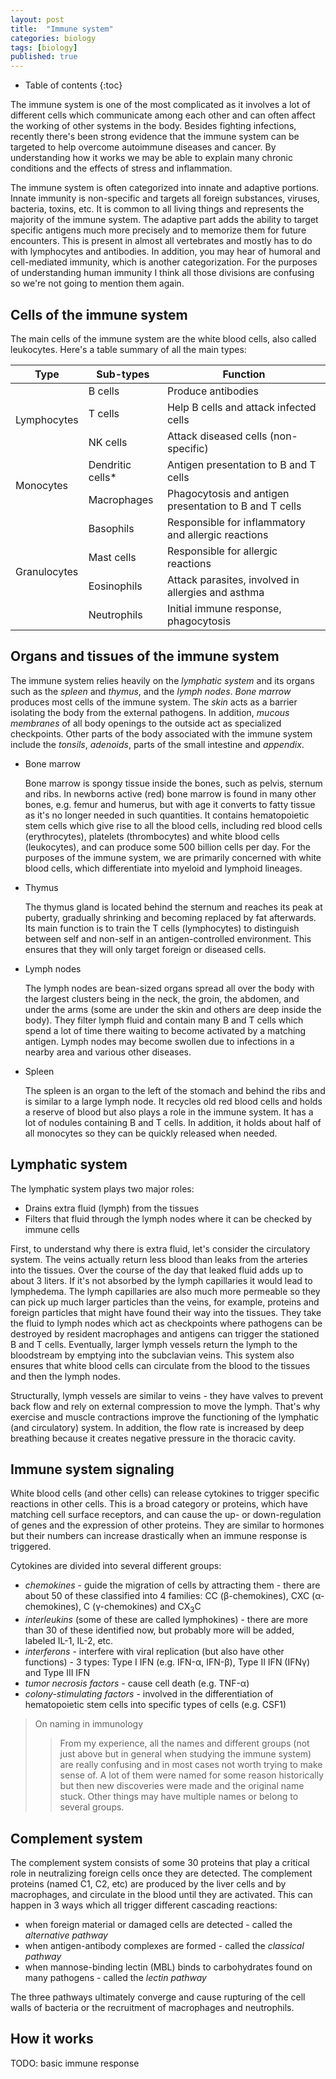 ```yaml
---
layout: post
title:  "Immune system"
categories: biology
tags: [biology]
published: true
---
```


* Table of contents
{:toc}

The immune system is one of the most complicated as it involves a lot of different cells which communicate among each other and can often affect the working of other systems in the body. Besides fighting infections, recently there's been strong evidence that the immune system can be targeted to help overcome autoimmune diseases and cancer. By understanding how it works we may be able to explain many chronic conditions and the effects of stress and inflammation.  

The immune system is often categorized into innate and adaptive portions. Innate immunity is non-specific and targets all foreign substances, viruses, bacteria, toxins, etc. It is common to all living things and represents the majority of the immune system. The adaptive part adds the ability to target specific antigens much more precisely and to memorize them for future encounters. This is present in almost all vertebrates and mostly has to do with lymphocytes and antibodies. In addition, you may hear of humoral and cell-mediated immunity, which is another categorization. For the purposes of understanding human immunity I think all those divisions are confusing so we're not going to mention them again.

## Cells of the immune system

The main cells of the immune system are the white blood cells, also called leukocytes. Here's a table summary of all the main types:

<table>
<thead>
  <tr>
    <th>Type</th>
    <th>Sub-types</th>
    <th>Function</th>
  </tr>
</thead>
<tbody>
  <tr>
    <td rowspan="3">Lymphocytes</td>
    <td>B cells</td>
    <td>Produce antibodies</td>
  </tr>
  <tr>
    <td>T cells</td>
    <td>Help B cells and attack infected cells</td>
  </tr>
  <tr>
    <td>NK cells</td>
    <td>Attack diseased cells (non-specific)</td>
  </tr>
  <tr>
    <td rowspan="2">Monocytes</td>
    <td>Dendritic cells*</td>
    <td>Antigen presentation to B and T cells</td>
  </tr>
  <tr>
    <td>Macrophages</td>
    <td>Phagocytosis and antigen presentation to B and T cells</td>
  </tr>
  <tr>
    <td rowspan="4">Granulocytes</td>
    <td>Basophils</td>
    <td>Responsible for inflammatory and allergic reactions</td>
  </tr>
  <tr>
    <td>Mast cells</td>
    <td>Responsible for allergic reactions</td>
  </tr>
  <tr>
    <td>Eosinophils</td>
    <td>Attack parasites, involved in allergies and asthma</td>
  </tr>
  <tr>
    <td>Neutrophils</td>
    <td>Initial immune response, phagocytosis</td>
  </tr>
</tbody>
</table>

## Organs and tissues of the immune system

The immune system relies heavily on the _lymphatic system_ and its organs such as the _spleen_ and _thymus_, and the _lymph nodes_. _Bone marrow_ produces most cells of the immune system. The _skin_ acts as a barrier isolating the body from the external pathogens. In addition, _mucous membranes_ of all body openings to the outside act as specialized checkpoints. Other parts of the body associated with the immune system include the _tonsils_, _adenoids_, parts of the small intestine and _appendix_.

  - Bone marrow

    Bone marrow is spongy tissue inside the bones, such as pelvis, sternum and ribs. In newborns active (red) bone marrow is found in many other bones, e.g. femur and humerus, but with age it converts to fatty tissue as it's no longer needed in such quantities. It contains hematopoietic stem cells which give rise to all the blood cells, including red blood cells (erythrocytes), platelets (thrombocytes) and white blood cells (leukocytes), and can produce some 500 billion cells per day. For the purposes of the immune system, we are primarily concerned with white blood cells, which differentiate into myeloid and lymphoid lineages.

  - Thymus

    The thymus gland is located behind the sternum and reaches its peak at puberty, gradually shrinking and becoming replaced by fat afterwards. Its main function is to train the T cells (lymphocytes) to distinguish between self and non-self in an antigen-controlled environment. This ensures that they will only target foreign or diseased cells.

  - Lymph nodes

    The lymph nodes are bean-sized organs spread all over the body with the largest clusters being in the neck, the groin, the abdomen, and under the arms (some are under the skin and others are deep inside the body). They filter lymph fluid and contain many B and T cells which spend a lot of time there waiting to become activated by a matching antigen. Lymph nodes may become swollen due to infections in a nearby area and various other diseases.

  - Spleen

    The spleen is an organ to the left of the stomach and behind the ribs and is similar to a large lymph node. It recycles old red blood cells and holds a reserve of blood but also plays a role in the immune system. It has a lot of nodules containing B and T cells. In addition, it holds about half of all monocytes so they can be quickly released when needed.

## Lymphatic system

The lymphatic system plays two major roles:

  - Drains extra fluid (lymph) from the tissues
  - Filters that fluid through the lymph nodes where it can be checked by immune cells

First, to understand why there is extra fluid, let's consider the circulatory system. The veins actually return less blood than leaks from the arteries into the tissues. Over the course of the day that leaked fluid adds up to about 3 liters. If it's not absorbed by the lymph capillaries it would lead to lymphedema. The lymph capillaries are also much more permeable so they can pick up much larger particles than the veins, for example, proteins and foreign particles that might have found their way into the tissues. They take the fluid to lymph nodes which act as checkpoints where pathogens can be destroyed by resident macrophages and antigens can trigger the stationed B and T cells. Eventually, larger lymph vessels return the lymph to the bloodstream by emptying into the subclavian veins. This system also ensures that white blood cells can circulate from the blood to the tissues and then the lymph nodes.

Structurally, lymph vessels are similar to veins - they have valves to prevent back flow and rely on external compression to move the lymph. That's why exercise and muscle contractions improve the functioning of the lymphatic (and circulatory) system. In addition, the flow rate is increased by deep breathing because it creates negative pressure in the thoracic cavity.

## Immune system signaling

White blood cells (and other cells) can release cytokines to trigger specific reactions in other cells. This is a broad category or proteins, which have matching cell surface receptors, and can cause the up- or down-regulation of genes and the expression of other proteins. They are similar to hormones but their numbers can increase drastically when an immune response is triggered.

Cytokines are divided into several different groups:

  - _chemokines_ - guide the migration of cells by attracting them - there are about 50 of these classified into 4 families: CC (β-chemokines),  CXC (α-chemokines), C (γ-chemokines) and CX<sub>3</sub>C
  - _interleukins_ (some of these are called lymphokines) - there are more than 30 of these identified now, but probably more will be added, labeled IL-1, IL-2, etc.
  - _interferons_ - interfere with viral replication (but also have other functions) - 3 types: Type I IFN (e.g. IFN-α, IFN-β), Type II IFN (IFNγ) and Type III IFN
  - _tumor necrosis factors_ - cause cell death (e.g. TNF-α)
  - _colony-stimulating factors_ - involved in the differentiation of hematopoietic stem cells into specific types of cells (e.g. CSF1)

  > On naming in immunology
  >> From my experience, all the names and different groups (not just above but in general when studying the immune system) are really confusing and in most cases not worth trying to make sense of. A lot of them were named for some reason historically but then new discoveries were made and the original name stuck. Other things may have multiple names or belong to several groups.

## Complement system

The complement system consists of some 30 proteins that play a critical role in neutralizing foreign cells once they are detected. The complement proteins (named C1, C2, etc) are produced by the liver cells and by macrophages, and circulate in the blood until they are activated. This can happen in 3 ways which all trigger different cascading reactions:

  - when foreign material or damaged cells are detected - called the _alternative pathway_
  - when antigen-antibody complexes are formed - called the _classical pathway_
  - when mannose-binding lectin (MBL) binds to carbohydrates found on many pathogens - called the _lectin pathway_

The three pathways ultimately converge and cause rupturing of the cell walls of bacteria or the recruitment of macrophages and neutrophils.

## How it works

TODO: basic immune response
